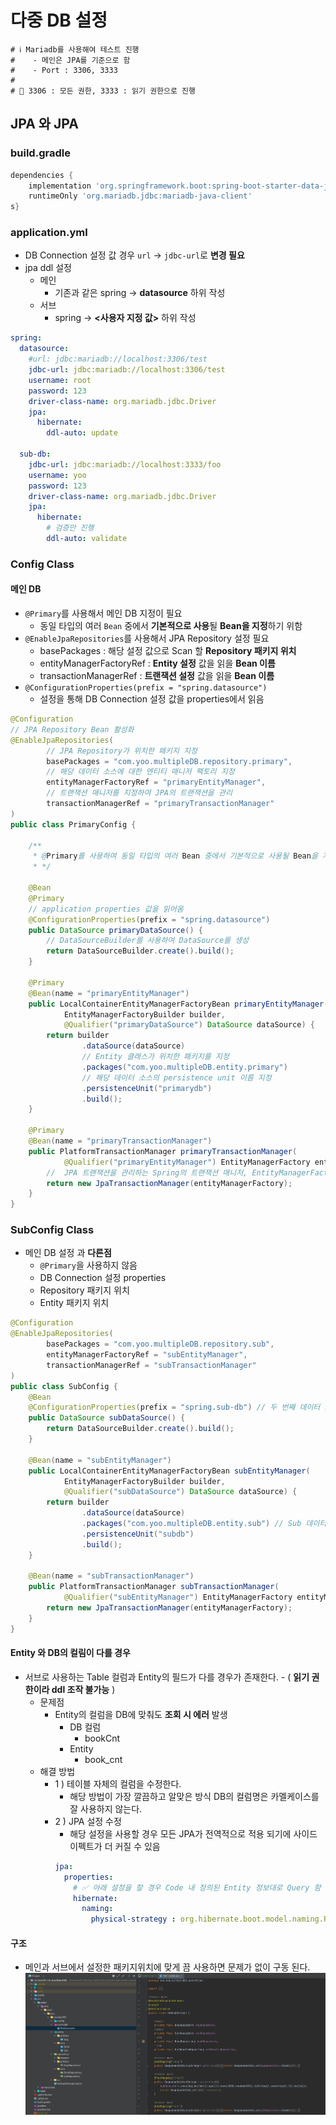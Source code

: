# 다중 DB 설정 

```properties
# ℹ️ Mariadb를 사용해여 테스트 진행
#    - 메인은 JPA를 기준으로 함
#    - Port : 3306, 3333
#
# 💬 3306 : 모든 권한, 3333 : 읽기 권한으로 진행         
```

## JPA 와 JPA

### build.gradle
```groovy
dependencies {
	implementation 'org.springframework.boot:spring-boot-starter-data-jpa'
	runtimeOnly 'org.mariadb.jdbc:mariadb-java-client'
s}
```

### application.yml

- DB Connection 설정 값 경우 `url` -> `jdbc-url`로 **변경 필요**
- jpa ddl 설정
  - 메인
    - 기존과 같은 spring -> **datasource** 하위 작성
  - 서브
    - spring -> **<사용자 지정 값>** 하위 작성


```yaml
spring:
  datasource:
    #url: jdbc:mariadb://localhost:3306/test
    jdbc-url: jdbc:mariadb://localhost:3306/test
    username: root
    password: 123
    driver-class-name: org.mariadb.jdbc.Driver
    jpa:
      hibernate:
        ddl-auto: update

  sub-db:
    jdbc-url: jdbc:mariadb://localhost:3333/foo
    username: yoo
    password: 123
    driver-class-name: org.mariadb.jdbc.Driver
    jpa:
      hibernate:
        # 검증만 진행
        ddl-auto: validate
```

### Config Class

#### 메인 DB
- `@Primary`를 사용해서 메인 DB 지정이 필요
  - 동일 타입의 여러 `Bean` 중에서 **기본적으로 사용**될 **Bean을 지정**하기 위함
- `@EnableJpaRepositories`를 사용해서 JPA Repository 설정 필요
  - basePackages : 해당 설정 값으로 Scan 할 **Repository 패키지 위치**
  - entityManagerFactoryRef : **Entity 설정** 값을 읽을 **Bean 이름**
  - transactionManagerRef : **트랜잭션 설정** 값을 읽을 **Bean 이름**
- `@ConfigurationProperties(prefix = "spring.datasource")` 
  - 설정을 통해 DB Connection 설정 값을 properties에서 읽음

```java
@Configuration
// JPA Repository Bean 활성화
@EnableJpaRepositories(
        // JPA Repository가 위치한 패키지 지정
        basePackages = "com.yoo.multipleDB.repository.primary",
        // 해당 데이터 소스에 대한 엔티티 매니저 팩토리 지정
        entityManagerFactoryRef = "primaryEntityManager",
        // 트랜잭션 매니저를 지정하여 JPA의 트랜잭션을 관리
        transactionManagerRef = "primaryTransactionManager"
)
public class PrimaryConfig {

    /**
     * @Primary를 사용하여 동일 타입의 여러 Bean 중에서 기본적으로 사용될 Bean을 지정하는 것
     * */

    @Bean
    @Primary
    // application properties 값을 읽어옴
    @ConfigurationProperties(prefix = "spring.datasource")
    public DataSource primaryDataSource() {
        // DataSourceBuilder를 사용하여 DataSource를 생성
        return DataSourceBuilder.create().build();
    }

    @Primary
    @Bean(name = "primaryEntityManager")
    public LocalContainerEntityManagerFactoryBean primaryEntityManager(
            EntityManagerFactoryBuilder builder,
            @Qualifier("primaryDataSource") DataSource dataSource) {
        return builder
                .dataSource(dataSource)
                // Entity 클래스가 위치한 패키지를 지정
                .packages("com.yoo.multipleDB.entity.primary")
                // 해당 데이터 소스의 persistence unit 이름 지정
                .persistenceUnit("primarydb")
                .build();
    }

    @Primary
    @Bean(name = "primaryTransactionManager")
    public PlatformTransactionManager primaryTransactionManager(
            @Qualifier("primaryEntityManager") EntityManagerFactory entityManagerFactory) {
        //  JPA 트랜잭션을 관리하는 Spring의 트랜잭션 매니저, EntityManagerFactory를 사용하여 트랜잭션을 관리
        return new JpaTransactionManager(entityManagerFactory);
    }
}
```

### SubConfig Class
- 메인 DB 설정 과 **다른점**
  - `@Primary`을 사용하지 않음
  - DB Connection 설정 properties 
  - Repository 패키지 위치
  - Entity 패키지 위치

```java
@Configuration
@EnableJpaRepositories(
        basePackages = "com.yoo.multipleDB.repository.sub",
        entityManagerFactoryRef = "subEntityManager",
        transactionManagerRef = "subTransactionManager"
)
public class SubConfig {
    @Bean
    @ConfigurationProperties(prefix = "spring.sub-db") // 두 번째 데이터 소스에 대한 설정
    public DataSource subDataSource() {
        return DataSourceBuilder.create().build();
    }

    @Bean(name = "subEntityManager")
    public LocalContainerEntityManagerFactoryBean subEntityManager(
            EntityManagerFactoryBuilder builder,
            @Qualifier("subDataSource") DataSource dataSource) {
        return builder
                .dataSource(dataSource)
                .packages("com.yoo.multipleDB.entity.sub") // Sub 데이터베이스 엔티티 경로
                .persistenceUnit("subdb")
                .build();
    }

    @Bean(name = "subTransactionManager")
    public PlatformTransactionManager subTransactionManager(
            @Qualifier("subEntityManager") EntityManagerFactory entityManagerFactory) {
        return new JpaTransactionManager(entityManagerFactory);
    }
}
```

#### Entity 와 DB의 컬림이 다를 경우
- 서브로 사용하는 Table 컬럼과 Entity의 필드가 다를 경우가 존재한다. - ( **읽기 권한이라 ddl 조작 불가능** )
  - 문제점
    - Entity의 컬럼을 DB에 맞춰도 **조회 시 에러** 발생
      - DB 컬럼
        - bookCnt
      - Entity
        - book_cnt
  - 해결 방법
    - 1 ) 테이블 자체의 컬럼을 수정한다.
      - 해당 방법이 가장 깔끔하고 알맞은 방식 DB의 컬럼명은 카멜케이스를 잘 사용하지 않는다.
    - 2 ) JPA 설정 수정
      - 해당 설정을 사용할 경우 모든 JPA가 전역적으로 적용 되기에 사이드 이펙트가 더 커질 수 있음
      ```yaml
      jpa:
        properties:
          # ✅ 아래 설정을 할 경우 Code 내 정의된 Entity 정보대로 Query 함
          hibernate:
            naming:
              physical-strategy : org.hibernate.boot.model.naming.PhysicalNamingStrategyStandardImpl
      ```

#### 구조
- 메인과 서브에서 설정한 패키지위치에 맞게 끔 사용하면 문제가 없이 구동 된다.
![img.png](img.png)